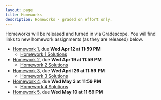 ```yaml
---
layout: page
title: Homeworks
description: Homeworks - graded on effort only.
---
```


Homeworks will be released and turned in via Gradescope.  You will find links to new homework assignments (as they are released) below.

- [Homework 1](https://www.gradescope.com/courses/529662/assignments/2801558), due **Wed Apr 12 at 11:59 PM**
  - [Homework 1 Solutions](https://drive.google.com/file/d/1UX8CIZpQxB-bTdzQZ1z9pZ9vJ6k5DvR8/view?usp=sharing)
- [Homework 2](https://www.gradescope.com/courses/529662/assignments/2818872), due **Wed Apr 19 at 11:59 PM**
  - [Homework 2 Solutions](https://drive.google.com/file/d/1UPfh_crB4VVvEWzFBHbgkNDXBWkgAya2/view?usp=sharing)
- [Homework 3](https://www.gradescope.com/courses/529662/assignments/2837211), due **Wed April 26 at 11:59 PM**
  - [Homework 3 Solutions](https://drive.google.com/file/d/1D6RyNLIjdjt8cAbefQhih5b26H1eRqHb/view?usp=sharing)
- [Homework 4](https://www.gradescope.com/courses/529662/assignments/2853324), due **Wed May 3 at 11:59 PM**
  - [Homework 4 Solutions](https://drive.google.com/file/d/1AI8UzAqi2Wae_AB4TPH_mSnmLTf3ycR9/view?usp=share_link)
- [Homework 5](https://www.gradescope.com/courses/529662/assignments/2871779), due **Wed May 10 at 11:59 PM**
